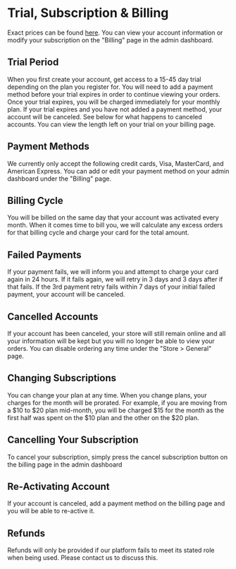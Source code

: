 # Trial, Subscription & Billing

Exact prices can be found [here](https://www.cloudwaitress.com/pricing). You can view your account information or modify your subscription on the "Billing" page in the admin dashboard.

## **Trial Period**

When you first create your account, get access to a 15-45 day trial depending on the plan you register for. You will need to add a payment method before your trial expires in order to continue viewing your orders. Once your trial expires, you will be charged immediately for your monthly plan. If your trial expires and you have not added a payment method, your account will be canceled. See below for what happens to canceled accounts. You can view the length left on your trial on your billing page.

## **Payment Methods**

We currently only accept the following credit cards, Visa, MasterCard, and American Express. You can add or edit your payment method on your admin dashboard under the "Billing" page.

## **Billing Cycle**

You will be billed on the same day that your account was activated every month. When it comes time to bill you, we will calculate any excess orders for that billing cycle and charge your card for the total amount.

## **Failed Payments**

If your payment fails, we will inform you and attempt to charge your card again in 24 hours. If it fails again, we will retry in 3 days and 3 days after if that fails. If the 3rd payment retry fails within 7 days of your initial failed payment, your account will be canceled.

## **Cancelled Accounts**

If your account has been canceled, your store will still remain online and all your information will be kept but you will no longer be able to view your orders. You can disable ordering any time under the "Store &gt; General" page.

## **Changing Subscriptions**

You can change your plan at any time. When you change plans, your charges for the month will be prorated. For example, if you are moving from a $10 to $20 plan mid-month, you will be charged $15 for the month as the first half was spent on the $10 plan and the other on the $20 plan.

## **Cancelling Your Subscription**

To cancel your subscription, simply press the cancel subscription button on the billing page in the admin dashboard

## **Re-Activating Account**

If your account is canceled, add a payment method on the billing page and you will be able to re-active it.

## **Refunds**

Refunds will only be provided if our platform fails to meet its stated role when being used. Please contact us to discuss this.

